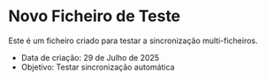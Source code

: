 # Novo Ficheiro de Teste

Este é um ficheiro criado para testar a sincronização multi-ficheiros.

- Data de criação: 29 de Julho de 2025
- Objetivo: Testar sincronização automática
